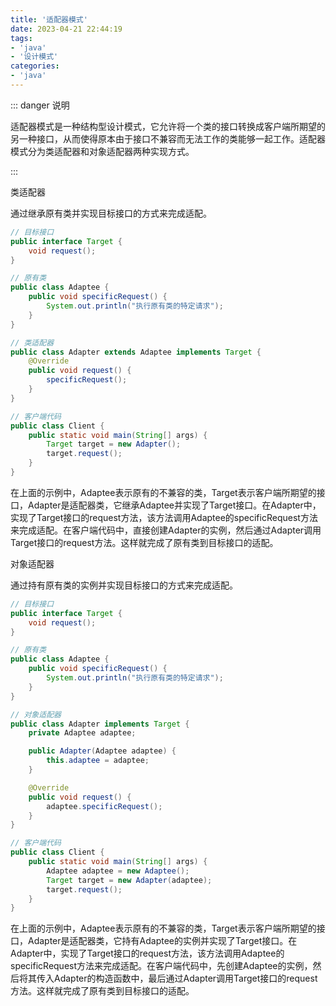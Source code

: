 ```yaml
---
title: '适配器模式'
date: 2023-04-21 22:44:19
tags:
- 'java'
- '设计模式'
categories:
- 'java'
---
```


::: danger 说明

适配器模式是一种结构型设计模式，它允许将一个类的接口转换成客户端所期望的另一种接口，从而使得原本由于接口不兼容而无法工作的类能够一起工作。适配器模式分为类适配器和对象适配器两种实现方式。

:::

<!-- more -->

类适配器

通过继承原有类并实现目标接口的方式来完成适配。

```java
// 目标接口
public interface Target {
    void request();
}

// 原有类
public class Adaptee {
    public void specificRequest() {
        System.out.println("执行原有类的特定请求");
    }
}

// 类适配器
public class Adapter extends Adaptee implements Target {
    @Override
    public void request() {
        specificRequest();
    }
}

// 客户端代码
public class Client {
    public static void main(String[] args) {
        Target target = new Adapter();
        target.request();
    }
}
```

在上面的示例中，Adaptee表示原有的不兼容的类，Target表示客户端所期望的接口，Adapter是适配器类，它继承Adaptee并实现了Target接口。在Adapter中，实现了Target接口的request方法，该方法调用Adaptee的specificRequest方法来完成适配。在客户端代码中，直接创建Adapter的实例，然后通过Adapter调用Target接口的request方法。这样就完成了原有类到目标接口的适配。

对象适配器

通过持有原有类的实例并实现目标接口的方式来完成适配。

```java
// 目标接口
public interface Target {
    void request();
}

// 原有类
public class Adaptee {
    public void specificRequest() {
        System.out.println("执行原有类的特定请求");
    }
}

// 对象适配器
public class Adapter implements Target {
    private Adaptee adaptee;

    public Adapter(Adaptee adaptee) {
        this.adaptee = adaptee;
    }

    @Override
    public void request() {
        adaptee.specificRequest();
    }
}

// 客户端代码
public class Client {
    public static void main(String[] args) {
        Adaptee adaptee = new Adaptee();
        Target target = new Adapter(adaptee);
        target.request();
    }
}
```

在上面的示例中，Adaptee表示原有的不兼容的类，Target表示客户端所期望的接口，Adapter是适配器类，它持有Adaptee的实例并实现了Target接口。在Adapter中，实现了Target接口的request方法，该方法调用Adaptee的specificRequest方法来完成适配。在客户端代码中，先创建Adaptee的实例，然后将其传入Adapter的构造函数中，最后通过Adapter调用Target接口的request方法。这样就完成了原有类到目标接口的适配。

